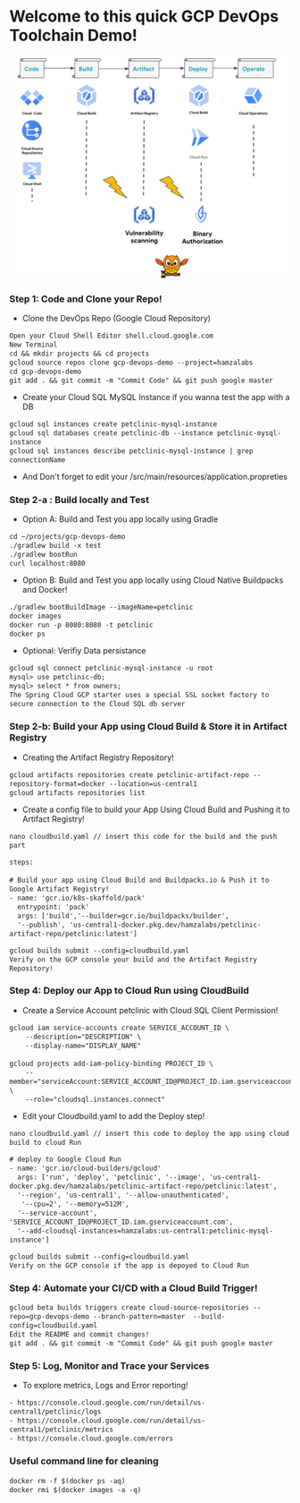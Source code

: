 # Welcome to this quick GCP DevOps Toolchain Demo! 

![alt text](https://raw.githubusercontent.com/hamza-labs/gcp-devops-demo/main/src/main/resources/static/resources/images/devsecops.png?token=GHSAT0AAAAAABRAIP4GSN6VAWJFNKCNULSOYQUKDOQ)


### Step 1: Code and Clone your Repo! 

- Clone the DevOps Repo (Google Cloud Repository)
```
Open your Cloud Shell Editor shell.cloud.google.com 
New Terminal 
cd && mkdir projects && cd projects
gcloud source repos clone gcp-devops-demo --project=hamzalabs
cd gcp-devops-demo
git add . && git commit -m "Commit Code" && git push google master
```

- Create your Cloud SQL MySQL Instance if you wanna test the app with a DB 
```
gcloud sql instances create petclinic-mysql-instance
gcloud sql databases create petclinic-db --instance petclinic-mysql-instance
gcloud sql instances describe petclinic-mysql-instance | grep connectionName 
```

- And Don't forget to edit your /src/main/resources/application.propreties

### Step 2-a : Build locally and Test

- Option A: Build and Test you app locally using Gradle
```
cd ~/projects/gcp-devops-demo
./gradlew build -x test  
./gradlew bootRun
curl localhost:8080
```

- Option B: Build and Test you app locally using Cloud Native Buildpacks and Docker!
```
./gradlew bootBuildImage --imageName=petclinic
docker images 
docker run -p 8080:8080 -t petclinic 
docker ps 
```

- Optional: Verifiy Data persistance 
```
gcloud sql connect petclinic-mysql-instance -u root
mysql> use petclinic-db;
mysql> select * from owners;
The Spring Cloud GCP starter uses a special SSL socket factory to secure connection to the Cloud SQL db server
```

### Step 2-b: Build your App using Cloud Build & Store it in Artifact Registry

- Creating the Artifact Registry Repository! 
```
gcloud artifacts repositories create petclinic-artifact-repo --repository-format=docker --location=us-central1 
gcloud artifacts repositories list
```
- Create a config file to build your App Using Cloud Build and Pushing it to Artifact Registry! 

```
nano cloudbuild.yaml // insert this code for the build and the push part 
```

```
steps:

# Build your app using Cloud Build and Buildpacks.io & Push it to Google Artifact Registry! 
- name: 'gcr.io/k8s-skaffold/pack'
  entrypoint: 'pack'
  args: ['build','--builder=gcr.io/buildpacks/builder', 
  '--publish', 'us-central1-docker.pkg.dev/hamzalabs/petclinic-artifact-repo/petclinic:latest']
```

```
gcloud builds submit --config=cloudbuild.yaml
Verify on the GCP console your build and the Artifact Registry Repository! 
```

### Step 4: Deploy our App to Cloud Run using CloudBuild 
- Create a Service Account petclinic with Cloud SQL Client Permission! 
```
gcloud iam service-accounts create SERVICE_ACCOUNT_ID \
    --description="DESCRIPTION" \
    --display-name="DISPLAY_NAME"

gcloud projects add-iam-policy-binding PROJECT_ID \
    --member="serviceAccount:SERVICE_ACCOUNT_ID@PROJECT_ID.iam.gserviceaccount.com" \
    --role="cloudsql.instances.connect"
```

- Edit your Cloudbuild.yaml to add the Deploy step! 
```
nano cloudbuild.yaml // insert this code to deploy the app using cloud build to cloud Run
```

```
# deploy to Google Cloud Run
- name: 'gcr.io/cloud-builders/gcloud'
  args: ['run', 'deploy', 'petclinic', '--image', 'us-central1-docker.pkg.dev/hamzalabs/petclinic-artifact-repo/petclinic:latest',
  '--region', 'us-central1', '--allow-unauthenticated', 
   '--cpu=2', '--memory=512M',
  '--service-account', 'SERVICE_ACCOUNT_ID@PROJECT_ID.iam.gserviceaccount.com', 
  '--add-cloudsql-instances=hamzalabs:us-central1:petclinic-mysql-instance']
```

```
gcloud builds submit --config=cloudbuild.yaml
Verify on the GCP console if the app is depoyed to Cloud Run
```

### Step 4: Automate your CI/CD with a Cloud Build Trigger!
```
gcloud beta builds triggers create cloud-source-repositories --repo=gcp-devops-demo --branch-pattern=master  --build-config=cloudbuild.yaml
Edit the README and commit changes!
git add . && git commit -m "Commit Code" && git push google master
```

### Step 5: Log, Monitor and Trace your Services
- To explore metrics, Logs and Error reporting! 
```
- https://console.cloud.google.com/run/detail/us-central1/petclinic/logs
- https://console.cloud.google.com/run/detail/us-central1/petclinic/metrics
- https://console.cloud.google.com/errors 
```

### Useful command line for cleaning 
```
docker rm -f $(docker ps -aq)
docker rmi $(docker images -a -q)
```
